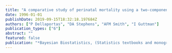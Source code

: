 ```yaml
---
title: "A comparative study of perinatal mortality using a two-component mixture model"
date: 1996-01-01
publishDate: 2019-09-15T18:32:18.197684Z
authors: ["P Dellaportas", "DA Stephens", "AFM Smith", "I Guttman"]
publication_types: ["6"]
abstract: ""
featured: false
publication: "*Bayesian Biostatistics, (Statistics textbooks and monographs)*"
---
```


